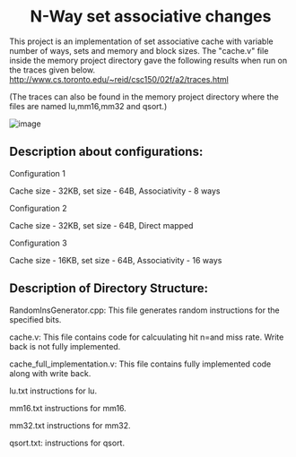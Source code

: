 <h1 align="center"> N-Way set associative changes </h1>

This project is an implementation of set associative cache with variable number of ways, sets and memory and block sizes. The "cache.v" file inside the memory project directory gave the following results when run on the traces given below. 
<a href="[url](http://www.cs.toronto.edu/~reid/csc150/02f/a2/traces.html)">http://www.cs.toronto.edu/~reid/csc150/02f/a2/traces.html</a>

(The traces can also be found in the memory project directory where the files are named lu,mm16,mm32 and qsort.)

![image](https://user-images.githubusercontent.com/102411194/201526894-59c20c13-129e-4327-a77a-7cd76c48ed3f.png)

## Description about configurations: ##


Configuration 1


Cache size - 32KB, set size - 64B, Associativity - 8 ways



Configuration 2


Cache size - 32KB, set size - 64B, Direct mapped 


Configuration 3


Cache size - 16KB, set size - 64B, Associativity - 16 ways



## Description of Directory Structure: ##

RandomInsGenerator.cpp:
This file generates random instructions for the specified bits.

cache.v:
This file contains code for calcuulating hit n=and miss rate. Write back is not fully implemented.

cache_full_implementation.v:
This file contains fully implemented code along with write back.

lu.txt
instructions for lu.

mm16.txt
instructions for mm16.

mm32.txt
instructions for mm32.

qsort.txt:
instructions for qsort.


